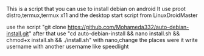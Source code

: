 This is a script that you can use to install debian on android
It use proot distro,termux,termux x11 and the desktop start script from LinuxDroidMaster

use the script "git clone https://github.com/Mohameda332/auto-debian-install.git"
after that use "cd auto-debian-install && nano install.sh && chmod+x install.sh && ./install.sh"
with nano,change the places were it write username with another username like speedlight
